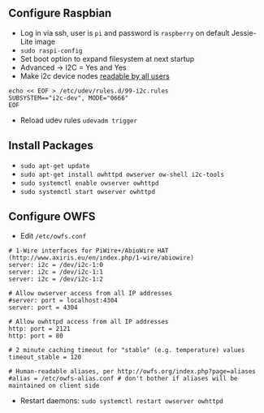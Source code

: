 ## Configure Raspbian

* Log in via ssh, user is `pi` and password is `raspberry` on default Jessie-Lite image
* `sudo raspi-config`
* Set boot option to expand filesystem at next startup
* Advanced -> I2C = Yes and Yes
* Make i2c device nodes [readable by all users](http://blog.chrysocome.net/2012/11/raspberry-pi-i2c.html)
```
echo << EOF > /etc/udev/rules.d/99-i2c.rules
SUBSYSTEM=="i2c-dev", MODE="0666"
EOF
```
* Reload udev rules `udevadm trigger`

## Install Packages

* `sudo apt-get update`
* `sudo apt-get install owhttpd owserver ow-shell i2c-tools`
* `sudo systemctl enable owserver owhttpd`
* `sudo systemctl start owserver owhttpd`

## Configure OWFS
* Edit `/etc/owfs.conf`
```
# 1-Wire interfaces for PiWire+/AbioWire HAT (http://www.axiris.eu/en/index.php/1-wire/abiowire)
server: i2c = /dev/i2c-1:0
server: i2c = /dev/i2c-1:1
server: i2c = /dev/i2c-1:2

# Allow owserver access from all IP addresses
#server: port = localhost:4304
server: port = 4304

# Allow owhttpd access from all IP addresses
http: port = 2121
http: port = 80

# 2 minute caching timeout for "stable" (e.g. temperature) values
timeout_stable = 120

# Human-readable aliases, per http://owfs.org/index.php?page=aliases
#alias = /etc/owfs-alias.conf # don't bother if aliases will be maintained on client side
```
* Restart daemons: `sudo systemctl restart owserver owhttpd`
